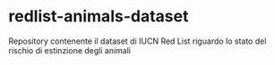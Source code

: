 # redlist-animals-dataset
Repository contenente il dataset di IUCN Red List riguardo lo stato del rischio di estinzione degli animali
